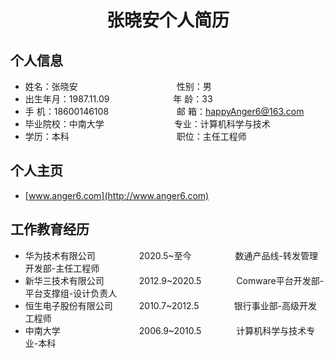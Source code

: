 <center>
    <h1>张晓安个人简历</h1>
</center>

## 个人信息

* 姓名：张晓安&emsp;&emsp;&emsp;&emsp;&emsp;&emsp;&emsp;&emsp;&emsp;&emsp;&emsp; 性别：男  
* 出生年月：1987.11.09&emsp;&emsp;&emsp;&emsp;&emsp;&emsp;&emsp; 年 龄：33  
* 手 机：18600146108 &emsp;&emsp;&emsp;&emsp;&emsp;&emsp;&ensp;&emsp;邮 箱：happyAnger6@163.com    
* 毕业院校：中南大学&emsp;&emsp;&emsp;&emsp;&emsp;&emsp;&emsp;&emsp;专业：计算机科学与技术
* 学历：本科 &emsp;&emsp;&emsp;&emsp;&emsp;&emsp;&emsp;&emsp;&emsp;&emsp;&emsp;&emsp;职位：主任工程师

## 个人主页
* [www.anger6.com](http://www.anger6.com)

## 工作教育经历

* 华为技术有限公司&emsp;&emsp;&emsp;&emsp;&emsp;2020.5~至今&emsp;&emsp;&emsp;&emsp;&emsp;数通产品线-转发管理开发部-主任工程师      
* 新华三技术有限公司&emsp;&emsp;&emsp;&emsp;2012.9~2020.5&emsp;&emsp;&emsp;&emsp;Comware平台开发部-平台支撑组-设计负责人         
* 恒生电子股份有限公司&emsp;&emsp;&emsp;2010.7~2012.5&emsp;&emsp;&emsp;&emsp;银行事业部-高级开发工程师  
* 中南大学&emsp;&emsp;&emsp;&emsp;&emsp;&emsp;&emsp;&emsp;&emsp;2006.9~2010.5&emsp;&emsp;&emsp;&emsp;计算机科学与技术专业-本科  